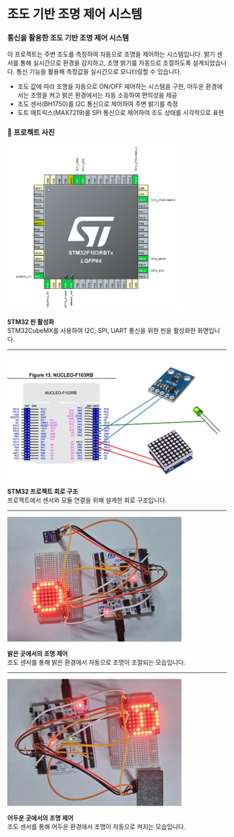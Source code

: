 # 조도 기반 조명 제어 시스템

### **통신을 활용한 조도 기반 조명 제어 시스템**
이 프로젝트는 주변 조도를 측정하여 자동으로 조명을 제어하는 시스템입니다. 밝기 센서를 통해 실시간으로 환경을 감지하고, 조명 밝기를 자동으로 조절하도록 설계되었습니다. 통신 기능을 활용해 측정값을 실시간으로 모니터링할 수 있습니다.

- 조도 값에 따라 조명을 자동으로 ON/OFF 제어하는 시스템을 구현, 어두운 환경에서는 조명을 켜고 밝은 환경에서는 자동 소등하여 편의성을 제공
- 조도 센서(BH1750)를 I2C 통신으로 제어하여 주변 밝기를 측정
- 도트 매트릭스(MAX7219)를 SPI 통신으로 제어하여 조도 상태를 시각적으로 표현


### 📸 프로젝트 사진
<!-- STM32 핀 활성화 -->
<a href="images/stm32cube.png">
  <img src="images/stm32cube.png" alt="STM32 핀 활성화" width="400">
</a>
  
**STM32 핀 활성화**  
STM32CubeMX를 사용하여 I2C, SPI, UART 통신을 위한 핀을 활성화한 화면입니다.

---

<!-- 프로젝트 회로 구조 -->
<img src="images/회로구조.png" alt="프로젝트 회로 구조" width="500">

**STM32 프로젝트 회로 구조**  
프로젝트에서 센서와 모듈 연결을 위해 설계한 회로 구조입니다.

---

<!-- 밝은 곳에서의 조명 제어 -->
<img src="images/sun.jpg" alt="밝은 곳에서의 조명 제어" width="400">

**밝은 곳에서의 조명 제어**  
조도 센서를 통해 밝은 환경에서 자동으로 조명이 조절되는 모습입니다.

---

<!-- 어두운 곳에서의 조명 제어 -->
<img src="images/moon.jpg" alt="어두운 곳에서의 조명 제어" width="400">

**어두운 곳에서의 조명 제어**  
조도 센서를 통해 어두운 환경에서 조명이 자동으로 켜지는 모습입니다.

